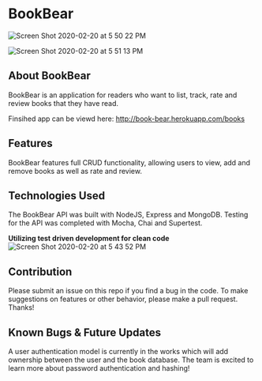 # BookBear
![Screen Shot 2020-02-20 at 5 50 22 PM](https://user-images.githubusercontent.com/57810606/74997266-8cfcb800-540a-11ea-92d3-d9c72398c87a.png)

![Screen Shot 2020-02-20 at 5 51 13 PM](https://user-images.githubusercontent.com/57810606/74997345-b6b5df00-540a-11ea-9cfb-371bf2126fbd.png)



## About BookBear
 BookBear is an application for readers who want to list, track, rate and review books that they have read.

Finsihed app can be viewd here: http://book-bear.herokuapp.com/books
   
## Features
 BookBear features full CRUD functionality, allowing users to view, add and remove books as well as rate and review.

## Technologies Used
The BookBear API was built with NodeJS, Express and MongoDB. Testing for the API was completed with Mocha, Chai and Supertest.


**Utilizing test driven development for clean code**
![Screen Shot 2020-02-20 at 5 43 52 PM](https://user-images.githubusercontent.com/57810606/74996501-9422c680-5408-11ea-9dec-bf1f4c5e088a.png)

## Contribution
  Please submit an issue on this repo if you find a bug in the code. To make suggestions on features or other behavior, please make a pull request. Thanks!


## Known Bugs & Future Updates
A user authentication model is currently in the works which will add ownership between the user and the book database. The team is excited to learn more about password authentication and hashing!
